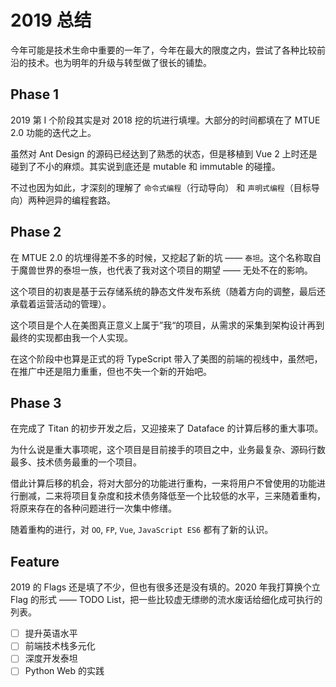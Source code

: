 # 2019 总结

今年可能是技术生命中重要的一年了，今年在最大的限度之内，尝试了各种比较前沿的技术。也为明年的升级与转型做了很长的铺垫。

## Phase 1

2019 第 I 个阶段其实是对 2018 挖的坑进行填埋。大部分的时间都填在了 MTUE 2.0 功能的迭代之上。

虽然对 Ant Design 的源码已经达到了熟悉的状态，但是移植到 Vue 2 上时还是碰到了不小的麻烦。其实说到底还是 mutable 和 immutable 的碰撞。

不过也因为如此，才深刻的理解了 `命令式编程`（行动导向） 和 `声明式编程`（目标导向）两种迥异的编程套路。

## Phase 2

在 MTUE 2.0 的坑埋得差不多的时候，又挖起了新的坑 —— `泰坦`。这个名称取自于魔兽世界的泰坦一族，也代表了我对这个项目的期望 —— 无处不在的影响。

这个项目的初衷是基于云存储系统的静态文件发布系统（随着方向的调整，最后还承载着运营活动的管理）。

这个项目是个人在美图真正意义上属于”我“的项目，从需求的采集到架构设计再到最终的实现都由我一个人实现。

在这个阶段中也算是正式的将 TypeScript 带入了美图的前端的视线中，虽然吧，在推广中还是阻力重重，但也不失一个新的开始吧。

## Phase 3

在完成了 Titan 的初步开发之后，又迎接来了 Dataface 的计算后移的重大事项。

为什么说是重大事项呢，这个项目是目前接手的项目之中，业务最复杂、源码行数最多、技术债务最重的一个项目。

借此计算后移的机会，将对大部分的功能进行重构，一来将用户不曾使用的功能进行删减，二来将项目复杂度和技术债务降低至一个比较低的水平，三来随着重构，将原来存在的各种问题进行一次集中修缮。

随着重构的进行，对 `OO`, `FP`, `Vue`, `JavaScript ES6` 都有了新的认识。

## Feature

2019 的 Flags 还是填了不少，但也有很多还是没有填的。2020 年我打算换个立 Flag 的形式 —— TODO List，把一些比较虚无缥缈的流水废话给细化成可执行的列表。

- [ ] 提升英语水平
- [ ] 前端技术栈多元化
- [ ] 深度开发泰坦
- [ ] Python Web 的实践